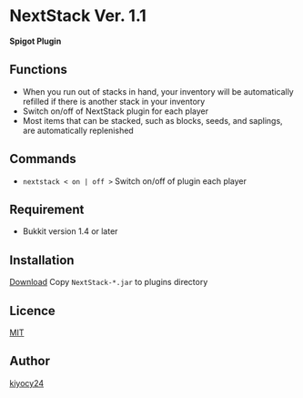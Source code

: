 # NextStack Ver. 1.1
**Spigot Plugin**

## Functions
- When you run out of stacks in hand, your inventory will be automatically refilled if there is another stack in your inventory
- Switch on/off of NextStack plugin for each player
- Most items that can be stacked, such as blocks, seeds, and saplings, are automatically replenished

## Commands
- `nextstack < on | off >` Switch on/off of plugin each player

## Requirement
- Bukkit version 1.4 or later

## Installation
[Download](https://github.com/kiyocy24/NextStack/raw/master/NextStack-1.1.jar)
Copy `NextStack-*.jar` to plugins directory

## Licence
[MIT](https://github.com/kanakiyo314/NextStack/blob/master/LICENCE)

## Author
[kiyocy24](https://github.com/kiyocy24)
